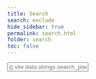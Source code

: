 ```yaml
---
title: Search
search: exclude
hide_sidebar: true
permalink: search.html
folder: search
toc: false
---
```


<!--start search-->
<input type="text" id="_search-input" placeholder="{{ site.data.strings.search_placeholder_text }}">
<ul id="_results-container"></ul>
<script src="{{ "js/jekyll-search.js"}}" type="text/javascript"></script>
<script type="text/javascript">
		SimpleJekyllSearch.init({
			searchInput: document.getElementById('_search-input'),
			resultsContainer: document.getElementById('_results-container'),
			dataSource: '{{ "search.json" }}',
			searchResultTemplate: '<li><a href="{url}">{title}</a><br>{date}</li>',
			noResultsText: '{{ site.data.strings.search_no_results_text }}',
			limit: 30,
			fuzzy: true
})
</script>
<!--end search-->
